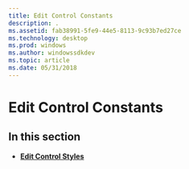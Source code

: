 ```yaml
---
title: Edit Control Constants
description: .
ms.assetid: fab38991-5fe9-44e5-8113-9c93b7ed27ce
ms.technology: desktop
ms.prod: windows
ms.author: windowssdkdev
ms.topic: article
ms.date: 05/31/2018
---
```


# Edit Control Constants

## In this section

-   [**Edit Control Styles**](edit-control-styles.md)

 

 





